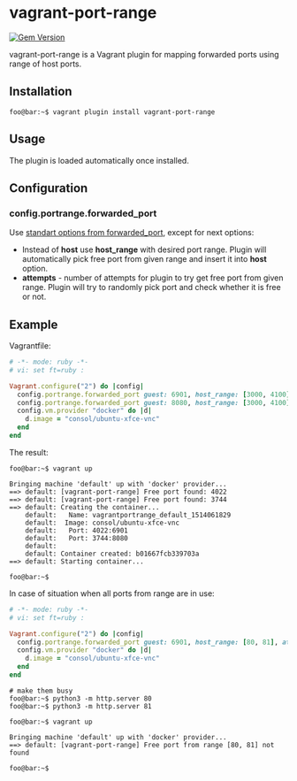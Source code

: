 # vagrant-port-range

[![Gem Version](https://badge.fury.io/rb/vagrant-port-range.svg)](https://badge.fury.io/rb/vagrant-port-range)

vagrant-port-range is a Vagrant plugin for mapping forwarded ports using range of host ports.

## Installation

```console
foo@bar:~$ vagrant plugin install vagrant-port-range
```

## Usage

The plugin is loaded automatically once installed.

## Configuration

### config.portrange.forwarded_port

Use [standart options from forwarded_port](https://www.vagrantup.com/docs/networking/forwarded_ports.html), except for next options:
* Instead of **host** use **host_range** with desired port range. Plugin will automatically pick free port from given range and insert it into **host** option.
* **attempts** - number of attempts for plugin to try get free port from given range. Plugin will try to randomly pick port and check whether it is free or not.

## Example

Vagrantfile:

```ruby
# -*- mode: ruby -*-
# vi: set ft=ruby :

Vagrant.configure("2") do |config|
  config.portrange.forwarded_port guest: 6901, host_range: [3000, 4100], attempts: 10
  config.portrange.forwarded_port guest: 8080, host_range: [3000, 4100], attempts: 10
  config.vm.provider "docker" do |d|
    d.image = "consol/ubuntu-xfce-vnc"
  end
end

```

The result:

```console
foo@bar:~$ vagrant up

Bringing machine 'default' up with 'docker' provider...
==> default: [vagrant-port-range] Free port found: 4022
==> default: [vagrant-port-range] Free port found: 3744
==> default: Creating the container...
    default:   Name: vagrantportrange_default_1514061829
    default:  Image: consol/ubuntu-xfce-vnc
    default:   Port: 4022:6901
    default:   Port: 3744:8080
    default:  
    default: Container created: b01667fcb339703a
==> default: Starting container...

foo@bar:~$
```

In case of situation when all ports from range are in use:

```ruby
# -*- mode: ruby -*-
# vi: set ft=ruby :

Vagrant.configure("2") do |config|
  config.portrange.forwarded_port guest: 6901, host_range: [80, 81], attempts: 10
  config.vm.provider "docker" do |d|
    d.image = "consol/ubuntu-xfce-vnc"
  end
end

```

```console
# make them busy
foo@bar:~$ python3 -m http.server 80
foo@bar:~$ python3 -m http.server 81

foo@bar:~$ vagrant up

Bringing machine 'default' up with 'docker' provider...
==> default: [vagrant-port-range] Free port from range [80, 81] not found

foo@bar:~$
```
